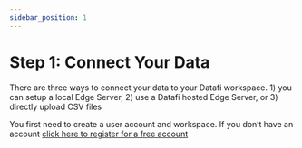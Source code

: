 ```yaml
---
sidebar_position: 1
---
```


# Step 1: Connect Your Data

There are three ways to connect your data to your Datafi workspace. 1) you can setup a local Edge Server, 2) use a Datafi hosted Edge Server, or 3) directly upload CSV files

You first need to create a user account and workspace. If you don’t have an account <a href="https://home.datafi.us/register" target="_blank">click here to register for a free account</a>
